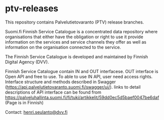 # ptv-releases

This repository contains Palvelutietovaranto (PTV) release branches.

Suomi.fi Finnish Service Catalogue is a concentrated data repository where organisations that either have the obligation or right to use it provide information on the services and service channels they offer as well as information on the organisation connected to the service.

The Finnish Service Catalogue is developed and maintained by Finnish Digital Agency (DVV).

Finnish Service Catalogue contain IN and OUT interfacese. OUT interface is Open API and free to use. To able to use IN API, user need access rights. Interface structure and methods described in Swagger (https://api.palvelutietovaranto.suomi.fi/swagger/ui/).
links to detail descriptions of API interface can be found from https://palveluhallinta.suomi.fi/fi/tuki/artikkelit/59dd0ec5d5baef0047be6daf (Page is in Finnish)

Contact: henri.seulanto@dvv.fi
